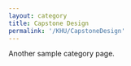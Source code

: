 ```yaml
---
layout: category
title: Capstone Design
permalink: '/KHU/CapstoneDesign'
---
```


Another sample category page.
